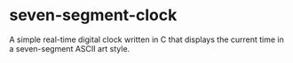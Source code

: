 # seven-segment-clock
A simple real-time digital clock written in C that displays the current time in a seven-segment ASCII art style.
